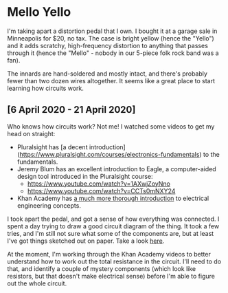 # Mello Yello

I'm taking apart a distortion pedal that I own. I bought it at a garage sale in Minneapolis for $20, no tax.
The case is bright yellow (hence the "Yello") and it adds scratchy, high-frequency distortion to anything that passes through it (hence the "Mello" - nobody in our 5-piece folk rock band was a fan).

The innards are hand-soldered and mostly intact, and there's probably fewer than two dozen wires altogether. It seems like a great place to start learning how circuits work. 

## [6 April 2020 - 21 April 2020]
Who knows how circuits work? Not me! I watched some videos to get my head on straight:
 - Pluralsight has [a decent introduction] (https://www.pluralsight.com/courses/electronics-fundamentals) to the fundamentals. 
 - Jeremy Blum has an excellent introduction to Eagle, a computer-aided design tool introduced in the Pluralsight course:
   - https://www.youtube.com/watch?v=1AXwjZoyNno
   - https://www.youtube.com/watch?v=CCTs0mNXY24
 - Khan Academy has [a much more thorough introduction](https://www.khanacademy.org/science/electrical-engineering/ee-circuit-analysis-topic) to electrical engineering concepts. 

I took apart the pedal, and got a sense of how everything was connected. I spent a day trying to draw a good circuit
diagram of the thing. It took a few tries, and I'm still not sure what some of the components are, but at least I've
got things sketched out on paper. Take a look [here](https://imgur.com/gallery/sHGTi8P). 

At the moment, I'm working through the Khan Academy videos to better understand how to work out the total resistance
in the circuit. I'll need to do that, and identify a couple of mystery components (which look like resistors, but that
doesn't make electrical sense) before I'm able to figure out the whole circuit. 
